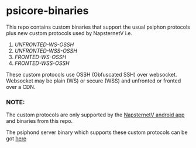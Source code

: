 # psicore-binaries

This repo contains custom binaries that support the usual psiphon protocols plus new custom protocols used by NapsternetV i.e.
1. *UNFRONTED-WS-OSSH*
1. *UNFRONTED-WSS-OSSH*
1. *FRONTED-WS-OSSH*
1. *FRONTED-WSS-OSSH*

These custom protocols use OSSH (Obfuscated SSH) over websocket. Websocket may be plain (WS) or secure (WSS) and unfronted or fronted over a CDN.

### NOTE: 
The custom protocols are only supported by the [NapsternetV android app](https://play.google.com/store/apps/details?id=com.napsternetlabs.napsternetv) and binaries from this repo.

The psiphond server binary which supports these custom protocols can be got [here](/psiphond/psiphond)